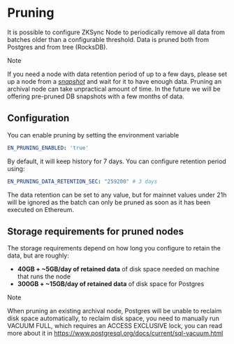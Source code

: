 # Pruning

It is possible to configure ZKSync Node to periodically remove all data from batches older than a configurable
threshold. Data is pruned both from Postgres and from tree (RocksDB).

> [!NOTE]
>
> If you need a node with data retention period of up to a few days, please set up a node from a
> [_snapshot_](07_snapshots_recovery.md) and wait for it to have enough data. Pruning an archival node can take
> unpractical amount of time. In the future we will be offering pre-pruned DB snapshots with a few months of data.

## Configuration

You can enable pruning by setting the environment variable

```yaml
EN_PRUNING_ENABLED: 'true'
```

By default, it will keep history for 7 days. You can configure retention period using:

```yaml
EN_PRUNING_DATA_RETENTION_SEC: "259200" # 3 days
```

The data retention can be set to any value, but for mainnet values under 21h will be ignored as the batch can only be
pruned as soon as it has been executed on Ethereum.

## Storage requirements for pruned nodes

The storage requirements depend on how long you configure to retain the data, but are roughly:

- **40GB + ~5GB/day of retained data** of disk space needed on machine that runs the node
- **300GB + ~15GB/day of retained data** of disk space for Postgres

> [!NOTE]
>
> When pruning an existing archival node, Postgres will be unable to reclaim disk space automatically, to reclaim disk
> space, you need to manually run VACUUM FULL, which requires an ACCESS EXCLUSIVE lock, you can read more about it in
> https://www.postgresql.org/docs/current/sql-vacuum.html
